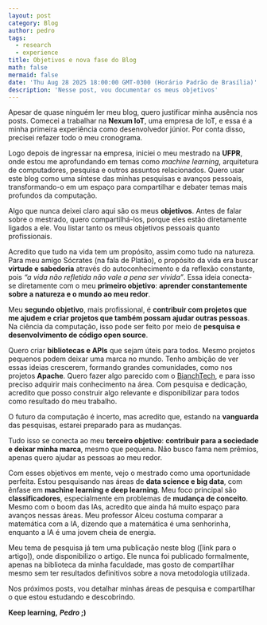 ```yaml
---
layout: post
category: Blog
author: pedro
tags:
  - research
  - experience
title: Objetivos e nova fase do Blog
math: false
mermaid: false
date: 'Thu Aug 28 2025 18:00:00 GMT-0300 (Horário Padrão de Brasília)'
description: 'Nesse post, vou documentar os meus objetivos'
---
```


Apesar de quase ninguém ler meu blog, quero justificar minha ausência nos posts. Comecei a trabalhar na **Nexum IoT**, uma empresa de IoT, e essa é a minha primeira experiência como desenvolvedor júnior. Por conta disso, precisei refazer todo o meu cronograma.

Logo depois de ingressar na empresa, iniciei o meu mestrado na **UFPR**, onde estou me aprofundando em temas como *machine learning*, arquitetura de computadores, pesquisa e outros assuntos relacionados. Quero usar este blog como uma síntese das minhas pesquisas e avanços pessoais, transformando-o em um espaço para compartilhar e debater temas mais profundos da computação.

Algo que nunca deixei claro aqui são os meus **objetivos**. Antes de falar sobre o mestrado, quero compartilhá-los, porque eles estão diretamente ligados a ele. Vou listar tanto os meus objetivos pessoais quanto profissionais.

Acredito que tudo na vida tem um propósito, assim como tudo na natureza. Para meu amigo Sócrates (na fala de Platão), o propósito da vida era buscar **virtude e sabedoria** através do autoconhecimento e da reflexão constante, pois *“a vida não refletida não vale a pena ser vivida”*. Essa ideia conecta-se diretamente com o meu **primeiro objetivo**: **aprender constantemente sobre a natureza e o mundo ao meu redor**.

Meu **segundo objetivo**, mais profissional, é **contribuir com projetos que me ajudem e criar projetos que também possam ajudar outras pessoas**. Na ciência da computação, isso pode ser feito por meio de **pesquisa e desenvolvimento de código open source**.

Quero criar **bibliotecas e APIs** que sejam úteis para todos. Mesmo projetos pequenos podem deixar uma marca no mundo. Tenho ambição de ver essas ideias crescerem, formando grandes comunidades, como nos projetos **Apache**. Quero fazer algo parecido com o [BianchTech](https://bianchtech.github.io/pt-br/), e para isso preciso adquirir mais conhecimento na área. Com pesquisa e dedicação, acredito que posso construir algo relevante e disponibilizar para todos como resultado do meu trabalho.

O futuro da computação é incerto, mas acredito que, estando na **vanguarda** das pesquisas, estarei preparado para as mudanças.

Tudo isso se conecta ao meu **terceiro objetivo**: **contribuir para a sociedade e deixar minha marca**, mesmo que pequena. Não busco fama nem prêmios, apenas quero ajudar as pessoas ao meu redor.

Com esses objetivos em mente, vejo o mestrado como uma oportunidade perfeita. Estou pesquisando nas áreas de **data science e big data**, com ênfase em **machine learning e deep learning**. Meu foco principal são **classificadores**, especialmente em problemas de **mudança de conceito**. Mesmo com o boom das IAs, acredito que ainda há muito espaço para avanços nessas áreas. Meu professor Alceu costuma comparar a matemática com a IA, dizendo que a matemática é uma senhorinha, enquanto a IA é uma jovem cheia de energia.

Meu tema de pesquisa já tem uma publicação neste blog (\[link para o artigo]), onde disponibilizo o artigo. Ele nunca foi publicado formalmente, apenas na biblioteca da minha faculdade, mas gosto de compartilhar mesmo sem ter resultados definitivos sobre a nova metodologia utilizada.

Nos próximos posts, vou detalhar minhas áreas de pesquisa e compartilhar o que estou estudando e descobrindo.


**Keep learning,**
**_Pedro_ ;)**
